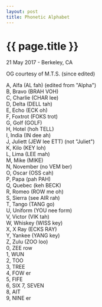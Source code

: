 ```yaml
---
layout: post
title: Phonetic Alphabet
---
```


{{ page.title }}
================

<p class="meta">21 May 2017 - Berkeley, CA</p>

OG courtesy of M.T.S. (since edited)

A, Alfa (AL fah) (edited from "Alpha")  
B, Bravo (BRAH VOH)  
C, Charlie (CHAR lee)  
D, Delta (DELL tah)  
E, Echo (ECK oh)  
F, Foxtrot (FOKS trot)  
G, Golf (GOLF)  
H, Hotel (hoh TELL)  
I, India (IN dee ah)  
J, Juliett (JEW lee ETT) (not "Juliet")  
K, Kilo (KEY loh)  
L, Lima (LEE mah)  
M, Mike (MIKE)  
N, November (no VEM ber)  
O, Oscar (OSS cah)  
P, Papa (pah PAH)  
Q, Quebec (keh BECK)  
R, Romeo (ROW me oh)  
S, Sierra (see AIR rah)  
T, Tango (TANG go)  
U, Uniform (YOU nee form)  
V, Victor (VIK tah)  
W, Whiskey (WISS key)  
X, X Ray (ECKS RAY)  
Y, Yankee (YANG key)  
Z, Zulu (ZOO loo)  
0, ZEE row  
1, WUN  
2, TOO  
3, TREE  
4, FOW er  
5, FIFE  
6, SIX 
7, SEVEN  
8, AIT  
9, NINE er